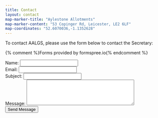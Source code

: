```yaml
---
title: Contact
layout: contact
map-marker-title: "Aylestone Allotments"
map-marker-content: "53 Copinger Rd, Leicester, LE2 6LF"
map-coordinates: "52.6070036,-1.1352628"
---
```


To contact AALGS, please use the form below to contact the Secretary:

{% comment %}Forms provided by formspree.io{% endcomment %}

<form action="https://allotmentmail.herokuapp.com/send" method="POST">
  Name: <input type="text" name="name"><br>
  Email: <input type="text" name="email"><br>
  Subject: <input type="text" name="subject"><br>
  Message: <textarea name="message" cols="40" rows="5"></textarea>
  <input type="submit" value="Send Message">
</form> 